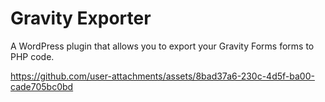 # Gravity Exporter

A WordPress plugin that allows you to export your Gravity Forms forms to PHP code.

https://github.com/user-attachments/assets/8bad37a6-230c-4d5f-ba00-cade705bc0bd
